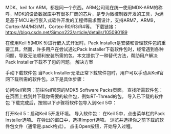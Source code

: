 MDK、keil for ARM，都是同一个东西。ARM公司现在统一使用MDK-ARM的称呼，MDK的设备数据库中有很多厂商的芯片，是专为微控制器开发的工具，为满足基于MCU进行嵌入式软件开发的工程师需求而设计，支持ARM7，ARM9，Cortex-M4/M3/M1，Cortex-R0/R3/R4等。
下载链接： https://blog.csdn.net/Simon223/article/details/105090189

在使用Keil 5(MDK 5)进行嵌入式开发时，Pack Installer是安装和管理软件包的重要工具。然而，许多用户在尝试通过Pack Installer下载软件包时，经常遇到各种问题，导致无法顺利安装所需的包。本文提供了一种替代方法，帮助用户解决Pack Installer下载不了包的问题。 解决方案

手动下载软件包
当Pack Installer无法正常下载软件包时，用户可以手动从Keil官网下载所需的软件包。以下是具体步骤：

访问Keil官网：前往Keil官网的MDK5 Software Packs页面。
查找所需软件包：在页面上找到并下载你需要的软件包，例如RT-Thread的包。
导入已下载的软件包
下载完成后，按照以下步骤将软件包导入到Keil 5中：

打开Keil 5：启动Keil 5开发环境。
导入软件包：
    在Keil 5中，点击菜单栏的Pack Installer选项。
    在弹出的窗口中，选择Import选项。
    浏览并选择你之前下载的软件包文件（通常是.pack格式）。
    点击Open按钮，开始导入过程。
